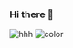 ### Hi there 👋

![hhh](https://github-readme-stats.vercel.app/api?username=ZJH-hhh)
![color](https://github-readme-stats.vercel.app/api?username=mayandev&theme=dark)
